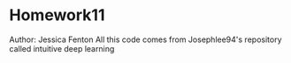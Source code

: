 # Homework11
Author: Jessica Fenton
All this code comes from Josephlee94's repository called intuitive deep learning
